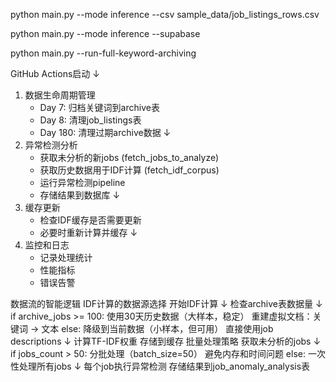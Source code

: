 python main.py --mode inference --csv sample_data/job_listings_rows.csv

python main.py --mode inference --supabase 

python main.py --run-full-keyword-archiving

GitHub Actions启动
    ↓
1. 数据生命周期管理
   - Day 7: 归档关键词到archive表
   - Day 8: 清理job_listings表
   - Day 180: 清理过期archive数据
    ↓
2. 异常检测分析
   - 获取未分析的新jobs (fetch_jobs_to_analyze)
   - 获取历史数据用于IDF计算 (fetch_idf_corpus)
   - 运行异常检测pipeline
   - 存储结果到数据库
    ↓
3. 缓存更新
   - 检查IDF缓存是否需要更新
   - 必要时重新计算并缓存
    ↓
4. 监控和日志
   - 记录处理统计
   - 性能指标
   - 错误告警


数据流的智能逻辑
IDF计算的数据源选择
开始IDF计算
    ↓
检查archive表数据量
    ↓
if archive_jobs >= 100:
    使用30天历史数据（大样本，稳定）
    重建虚拟文档：关键词 → 文本
else:
    降级到当前数据（小样本，但可用）
    直接使用job descriptions
    ↓
计算TF-IDF权重
存储到缓存
批量处理策略
获取未分析的jobs
    ↓
if jobs_count > 50:
    分批处理（batch_size=50）
    避免内存和时间问题
else:
    一次性处理所有jobs
    ↓
每个job执行异常检测
存储结果到job_anomaly_analysis表
